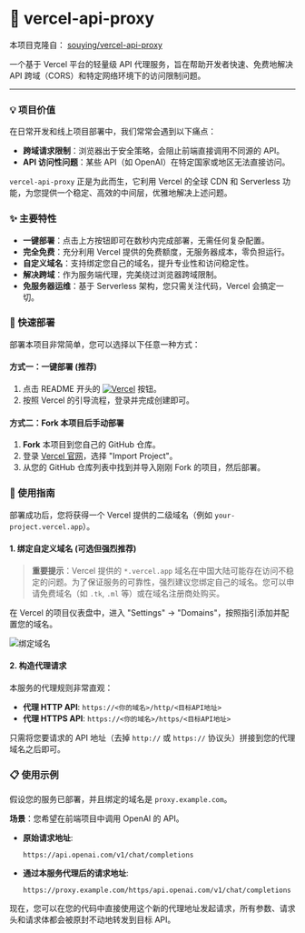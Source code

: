 # 🚀 vercel-api-proxy

本项目克隆自： [souying/vercel-api-proxy](https://github.com/souying/vercel-api-proxy) 

一个基于 Vercel 平台的轻量级 API 代理服务，旨在帮助开发者快速、免费地解决 API 跨域（CORS）和特定网络环境下的访问限制问题。

---

### 💡 项目价值

在日常开发和线上项目部署中，我们常常会遇到以下痛点：

*   **跨域请求限制**：浏览器出于安全策略，会阻止前端直接调用不同源的 API。
*   **API 访问性问题**：某些 API（如 OpenAI）在特定国家或地区无法直接访问。

`vercel-api-proxy` 正是为此而生，它利用 Vercel 的全球 CDN 和 Serverless 功能，为您提供一个稳定、高效的中间层，优雅地解决上述问题。

### ✨ 主要特性

*   **一键部署**：点击上方按钮即可在数秒内完成部署，无需任何复杂配置。
*   **完全免费**：充分利用 Vercel 提供的免费额度，无服务器成本，零负担运行。
*   **自定义域名**：支持绑定您自己的域名，提升专业性和访问稳定性。
*   **解决跨域**：作为服务端代理，完美绕过浏览器跨域限制。
*   **免服务器运维**：基于 Serverless 架构，您只需关注代码，Vercel 会搞定一切。

### 🚀 快速部署

部署本项目非常简单，您可以选择以下任意一种方式：

#### 方式一：一键部署 (推荐)

1.  点击 README 开头的 [![Vercel](https://vercel.com/button)](https://vercel.com/import/project?template=https://github.com/souying/vercel-api-proxy) 按钮。
2.  按照 Vercel 的引导流程，登录并完成创建即可。

#### 方式二：Fork 本项目后手动部署

1.  **Fork** 本项目到您自己的 GitHub 仓库。
2.  登录 [Vercel 官网](https://vercel.com/)，选择 "Import Project"。
3.  从您的 GitHub 仓库列表中找到并导入刚刚 Fork 的项目，然后部署。

### 📖 使用指南

部署成功后，您将获得一个 Vercel 提供的二级域名（例如 `your-project.vercel.app`）。

#### 1. 绑定自定义域名 (可选但强烈推荐)

> **重要提示**：Vercel 提供的 `*.vercel.app` 域名在中国大陆可能存在访问不稳定的问题。为了保证服务的可靠性，强烈建议您绑定自己的域名。您可以申请免费域名（如 `.tk`, `.ml` 等）或在域名注册商处购买。

在 Vercel 的项目仪表盘中，进入 "Settings" -> "Domains"，按照指引添加并配置您的域名。

![绑定域名](https://raw.githubusercontent.com/souying/vercel-api-proxy/main/img/domain.png)

#### 2. 构造代理请求

本服务的代理规则非常直观：

*   **代理 HTTP API**: `https://<你的域名>/http/<目标API地址>`
*   **代理 HTTPS API**: `https://<你的域名>/https/<目标API地址>`

只需将您要请求的 API 地址（去掉 `http://` 或 `https://` 协议头）拼接到您的代理域名之后即可。

### 📋 使用示例

假设您的服务已部署，并且绑定的域名是 `proxy.example.com`。

**场景**：您希望在前端项目中调用 OpenAI 的 API。

*   **原始请求地址**:
    ```
    https://api.openai.com/v1/chat/completions
    ```

*   **通过本服务代理后的请求地址**:
    ```
    https://proxy.example.com/https/api.openai.com/v1/chat/completions
    ```

现在，您可以在您的代码中直接使用这个新的代理地址发起请求，所有参数、请求头和请求体都会被原封不动地转发到目标 API。

